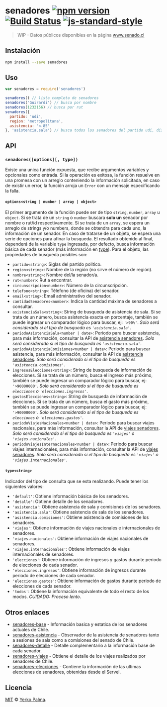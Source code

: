 # senadores [![npm version](https://img.shields.io/npm/v/senadores.svg?style=flat-square)](https://www.npmjs.com/package/senadores) [![Build Status](https://img.shields.io/travis/YerkoPalma/senadores/master.svg?style=flat-square)](https://travis-ci.org/YerkoPalma/senadores) [![js-standard-style](https://img.shields.io/badge/code%20style-standard-brightgreen.svg?style=flat-square)](https://github.com/feross/standard)

> WIP - Datos públicos disponibles en la página www.senado.cl

## Instalación

```bash
npm install --save senadores
```

## Uso

```javascript
var senadores = require('senadores')

senadores() // lista completa de senadores
senadores('Guirardi') // busca por nombre
senadores(1232156) // busca por rut
senadores({
  partido: 'udi',
  region: 'metropolitana',
  asistencia: '<.85'
}, 'asistencia.sala') // busca todos los senadores del partido udi, distrito región metropolitana con asistencia menor a 85%
```

## API


### `senadores([options][, type])`

Existe una unica función expuesta, que recibe argumentos variables y opcionales como entrada. Si la operación es exitosa, la función resuelve en una promesa con un arreglo conteniendo la información solicitada, en caso de existir un error, la función arroja un `Error` con un mensaje especificando la falla.

#### `options<string | number | array | object>`

El primer argumento de la función puede ser de tipo `string`, `number`, `array` u `object`. Si se trata de un `string` o `number` buscara **solo un** senador por nombre o rut/id respectivamente.
Si se trata de un `array`, se espera un arreglo de strings y/o numbers, donde se obtendra para cada uno, la información de un senador. En caso de tratarse de un objeto, se espera una serie de opciones para afinar la busqueda.
El resultado obtenido al final, dependerá de la variable `type` ingresada, por defecto, busca información básica de cada senador (más información en [type](#type)). Para el objeto, las propiedades de busqueda posibles son:

- `partido<string>`: Siglas del partido politico.
- `region<string>`: Nombre de la región (no sirve el número de región).
- `nombre<string>`: Nombre del/la senador/a.
- `rut<number>`: Rut a encontrar.
- `circunscripcion<number>`: Número de la circunscripción.
- `telefono<string>`: Télefono (de oficina) del senador.
- `email<string>`: Email administrativo del senador.
- `cantidadSenadores<number>`: Indica la cantidad máxima de senadores a consultar.
- `asistenciaSala<string>`: String de busqueda de asistencia de sala. Si se trata de un número, busca asistencia exacta en porcentaje, también se puede ingresar un comparador lógico para buscar, ej: `'>90%'`. _Solo será considerado si el tipo de busqueda es `'asistencia.sala'`_.
- `periodoAsistenciaSala<number | date>`: Periodo para buscar asistencia, para más información, consultar la API de [asistencia senadores](https://github.com/YerkoPalma/senadores-asistencia#asistenciaquery--options). _Solo será considerado si el tipo de busqueda es `'asistencia.sala'`_.
- `periodoAsistenciaComisiones<number | date>`: Periodo para buscar asistencia, para más información, consultar la API de [asistencia senadores](https://github.com/YerkoPalma/senadores-asistencia#asistenciaquery--options). _Solo será considerado si el tipo de busqueda es `'asistencia.comisiones'`_. 
- `ingresosElecciones<string>`: String de busqueda de información de elecciones. Si se trata de un número, busca el ingreso más próximo, también se puede ingresar un comparador lógico para buscar, ej: `'>90000000'`. _Solo será considerado si el tipo de busqueda es `elecciones` o `'elecciones.ingresos'`_.
- `gastosElecciones<string>`: String de busqueda de información de elecciones. Si se trata de un número, busca el gasto más próximo, también se puede ingresar un comparador lógico para buscar, ej: `'>90000000'`. _Solo será considerado si el tipo de busqueda es `elecciones` o `'elecciones.gastos'`_.
- `periodoViajesNacionales<number | date>`: Periodo para buscar viajes nacionales, para más información, consultar la API de [viajes senadores](https://github.com/YerkoPalma/senadores-viajes). _Solo será considerado si el tipo de busqueda es `'viajes'` o `'viajes.nacionales'`_.
- `periodoViajesInternacionales<number | date>`: Periodo para buscar viajes internacionales, para más información, consultar la API de [viajes senadores](https://github.com/YerkoPalma/senadores-viajes). _Solo será considerado si el tipo de busqueda es `'viajes'` o `'viajes.internacionales'`_.

#### `type<string>`

Indicador del tipo de consulta que se esta realizando. Puede tener los siguientes valores:

- `'default'`: Obtiene información básica de los senadores.
- `'detalle'`: Obtiene detalle de los senadores.
- `'asistencia'`: Obtiene asistencia de sala y comisiones de los senadores.
- `'asistencia.sala'`: Obtiene asistencia de sala de los senadores.
- `'asistencia.comisiones'`: Obtiene asistencia de comisiones de los senadores.
- `'viajes'`: Obtiene información de viajes nacionales e internacionales de senadores.
- `'viajes.nacionales'`: Obtiene información de viajes nacionales de senadores.
- `'viajes.internacionales'`: Obtiene información de viajes internacionales de senadores.
- `'elecciones'`: Obtiene información de ingresos y gastos durante periodo de elecciones de cada senador.
- `'elecciones.ingresos'`: Obtiene información de ingresos durante periodo de elecciones de cada senador.
- `'elecciones.gastos'`: Obtiene información de gastos durante periodo de elecciones de cada senador.
- `'todos'`: Obtiene la información equivalente de todo el resto de los modos. _CUIDADO: Proceso lento_.

## Otros enlaces

- [senadores-base](https://github.com/YerkoPalma/senadores-base) - Información basica y estatica de los senadores actuales de Chile.
- [senadores-asistencia](https://github.com/YerkoPalma/senadores-asistencia) - Observador de la asistencia de senadores tanto a sesiones de sala como a comisiones del senado de Chile.
- [senadores-detalle](https://github.com/YerkoPalma/senadores-detalle) - Detalle complementario a la información base de cada senador.
- [senadores-viajes](https://github.com/YerkoPalma/senadores-viajes) - Obtiene el detalle de los viajes realizados por senadores de Chile.
- [senadores-elecciones](https://github.com/YerkoPalma/senadores-elecciones) - Contiene la información de las ultimas elecciones de senadores, obtenidas desde el Servel.

## Licencia

[MIT](/license) © [Yerko Palma](https://github.com/YerkoPalma).
